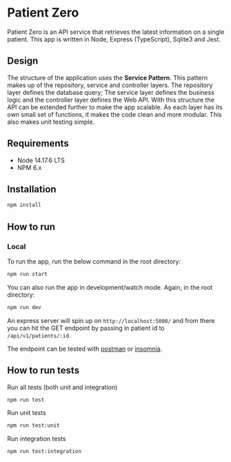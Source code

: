# Patient Zero
Patient Zero is an API service that retrieves the latest information on a single patient. This app is written in
Node, Express (TypeScript), Sqlite3 and Jest.

## Design
The structure of the application uses the **Service Pattern**. This pattern makes up of the repository,
service and controller layers. The repository layer defines the database query; The service layer defines the business
logic and the controller layer defines the Web API. With this structure the API can be extended further to make the app
scalable. As each layer has its own small set of functions, it makes the code clean and more modular. This also
makes unit testing simple.

## Requirements
- Node 14.17.6 LTS
- NPM 6.x

## Installation
```bash
npm install
```

## How to run
### Local
To run the app, run the below command in the root directory:
```bash
npm run start
```

You can also run the app in development/watch mode. Again, in the root directory:
```bash
npm run dev
```

An express server will spin up on `http://localhost:5000/` and from there you can hit the GET endpoint
by passing in patient id to `/api/v1/patients/:id`.

The endpoint can be tested with [postman](https://www.postman.com/) or [insomnia](https://insomnia.rest/).

## How to run tests
Run all tests (both unit and integration)
```bash
npm run test
```

Run unit tests
```bash
npm run test:unit
```

Run integration tests
```bash
npm run test:integration
```